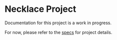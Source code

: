 # Necklace Project
Documentation for this project is a work in progress.

For now, please refer to the [specs](specs.yaml) for project details.
